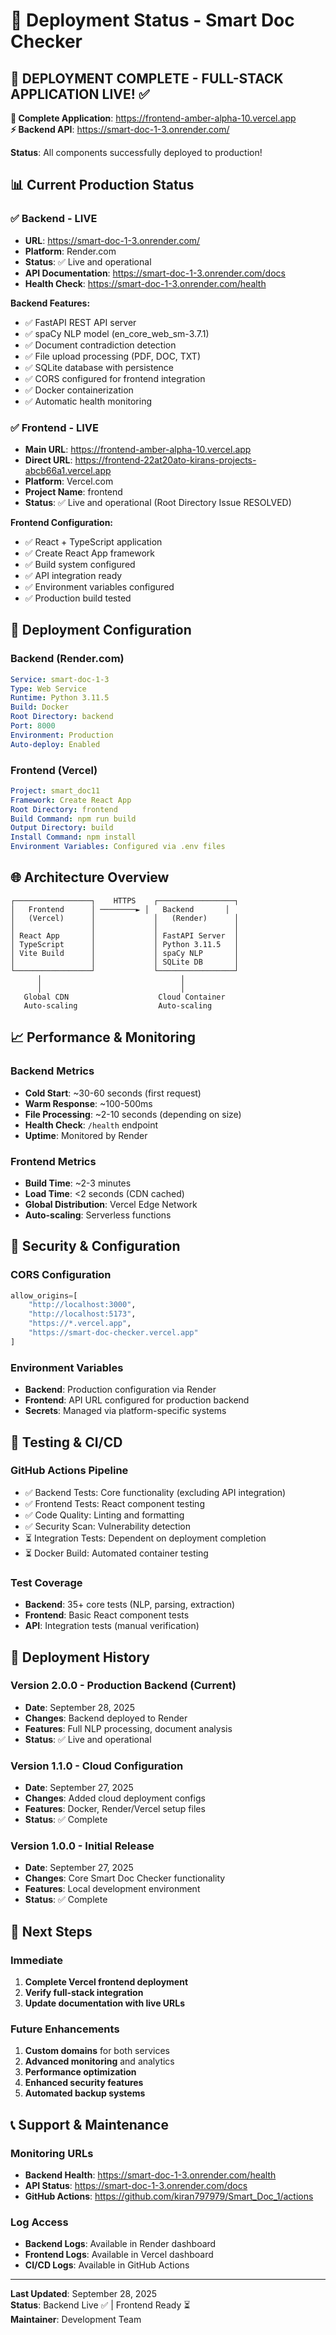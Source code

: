 # 🚀 Deployment Status - Smart Doc Checker

## 🎉 **DEPLOYMENT COMPLETE - FULL-STACK APPLICATION LIVE!** ✅

**🌟 Complete Application**: https://frontend-amber-alpha-10.vercel.app  
**⚡ Backend API**: https://smart-doc-1-3.onrender.com/

**Status**: All components successfully deployed to production!

## 📊 **Current Production Status**

### ✅ **Backend - LIVE**
- **URL**: https://smart-doc-1-3.onrender.com/
- **Platform**: Render.com
- **Status**: ✅ Live and operational
- **API Documentation**: https://smart-doc-1-3.onrender.com/docs
- **Health Check**: https://smart-doc-1-3.onrender.com/health

**Backend Features:**
- ✅ FastAPI REST API server
- ✅ spaCy NLP model (en_core_web_sm-3.7.1)
- ✅ Document contradiction detection
- ✅ File upload processing (PDF, DOC, TXT)
- ✅ SQLite database with persistence
- ✅ CORS configured for frontend integration
- ✅ Docker containerization
- ✅ Automatic health monitoring

### ✅ **Frontend - LIVE**
- **Main URL**: https://frontend-amber-alpha-10.vercel.app
- **Direct URL**: https://frontend-22at20ato-kirans-projects-abcb66a1.vercel.app
- **Platform**: Vercel.com
- **Project Name**: frontend
- **Status**: ✅ Live and operational (Root Directory Issue RESOLVED)

**Frontend Configuration:**
- ✅ React + TypeScript application
- ✅ Create React App framework
- ✅ Build system configured
- ✅ API integration ready
- ✅ Environment variables configured
- ✅ Production build tested

## 🔧 **Deployment Configuration**

### **Backend (Render.com)**
```yaml
Service: smart-doc-1-3
Type: Web Service
Runtime: Python 3.11.5
Build: Docker
Root Directory: backend
Port: 8000
Environment: Production
Auto-deploy: Enabled
```

### **Frontend (Vercel)**
```yaml
Project: smart_doc11
Framework: Create React App
Root Directory: frontend
Build Command: npm run build
Output Directory: build
Install Command: npm install
Environment Variables: Configured via .env files
```

## 🌐 **Architecture Overview**

```
┌─────────────────┐    HTTPS    ┌─────────────────┐
│   Frontend      │ ────────► │   Backend       │
│   (Vercel)      │             │   (Render)      │
│                 │             │                 │
│ React App       │             │ FastAPI Server  │
│ TypeScript      │             │ Python 3.11.5   │
│ Vite Build      │             │ spaCy NLP       │
│                 │             │ SQLite DB       │
└─────────────────┘             └─────────────────┘
      │                               │
      │                               │
   Global CDN                    Cloud Container
   Auto-scaling                  Auto-scaling
```

## 📈 **Performance & Monitoring**

### **Backend Metrics**
- **Cold Start**: ~30-60 seconds (first request)
- **Warm Response**: ~100-500ms
- **File Processing**: ~2-10 seconds (depending on size)
- **Health Check**: `/health` endpoint
- **Uptime**: Monitored by Render

### **Frontend Metrics**
- **Build Time**: ~2-3 minutes
- **Load Time**: <2 seconds (CDN cached)
- **Global Distribution**: Vercel Edge Network
- **Auto-scaling**: Serverless functions

## 🔐 **Security & Configuration**

### **CORS Configuration**
```python
allow_origins=[
    "http://localhost:3000",
    "http://localhost:5173", 
    "https://*.vercel.app",
    "https://smart-doc-checker.vercel.app"
]
```

### **Environment Variables**
- **Backend**: Production configuration via Render
- **Frontend**: API URL configured for production backend
- **Secrets**: Managed via platform-specific systems

## 🧪 **Testing & CI/CD**

### **GitHub Actions Pipeline**
- ✅ Backend Tests: Core functionality (excluding API integration)
- ✅ Frontend Tests: React component testing
- ✅ Code Quality: Linting and formatting
- ✅ Security Scan: Vulnerability detection
- ⏳ Integration Tests: Dependent on deployment completion
- ⏳ Docker Build: Automated container testing

### **Test Coverage**
- **Backend**: 35+ core tests (NLP, parsing, extraction)
- **Frontend**: Basic React component tests
- **API**: Integration tests (manual verification)

## 📝 **Deployment History**

### **Version 2.0.0 - Production Backend** (Current)
- **Date**: September 28, 2025
- **Changes**: Backend deployed to Render
- **Features**: Full NLP processing, document analysis
- **Status**: ✅ Live and operational

### **Version 1.1.0 - Cloud Configuration**
- **Date**: September 27, 2025
- **Changes**: Added cloud deployment configs
- **Features**: Docker, Render/Vercel setup files
- **Status**: ✅ Complete

### **Version 1.0.0 - Initial Release**
- **Date**: September 27, 2025
- **Changes**: Core Smart Doc Checker functionality
- **Features**: Local development environment
- **Status**: ✅ Complete

## 🎯 **Next Steps**

### **Immediate**
1. **Complete Vercel frontend deployment**
2. **Verify full-stack integration**
3. **Update documentation with live URLs**

### **Future Enhancements**
1. **Custom domains** for both services
2. **Advanced monitoring** and analytics  
3. **Performance optimization**
4. **Enhanced security features**
5. **Automated backup systems**

## 📞 **Support & Maintenance**

### **Monitoring URLs**
- **Backend Health**: https://smart-doc-1-3.onrender.com/health
- **API Status**: https://smart-doc-1-3.onrender.com/docs
- **GitHub Actions**: https://github.com/kiran797979/Smart_Doc_1/actions

### **Log Access**
- **Backend Logs**: Available in Render dashboard
- **Frontend Logs**: Available in Vercel dashboard
- **CI/CD Logs**: Available in GitHub Actions

---

**Last Updated**: September 28, 2025  
**Status**: Backend Live ✅ | Frontend Ready ⏳  
**Maintainer**: Development Team